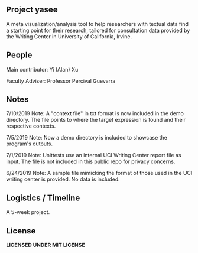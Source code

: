 Project yasee
---
A meta visualization/analysis tool to help researchers with textual data find a starting point for their research, tailored for consultation data
provided by the Writing Center in University of California, Irvine.


People
---
Main contributor: Yi (Alan) Xu

Faculty Adviser: Professor Percival Guevarra


Notes
---
7/10/2019 Note:
A "context file" in txt format is now included in the demo directory. The file points to where the target expression is found and their respective contexts.


7/5/2019 Note:
Now a demo directory is included to showcase the program's outputs.


7/1/2019 Note:
Unittests use an internal UCI Writing Center report file as input. The file is not included
in this public repo for privacy concerns. 


6/24/2019 Note:
A sample file mimicking the format of those used in the UCI writing center is provided. 
No data is included.


Logistics / Timeline
---
A 5-week project.


License
---
**LICENSED UNDER MIT LICENSE**
